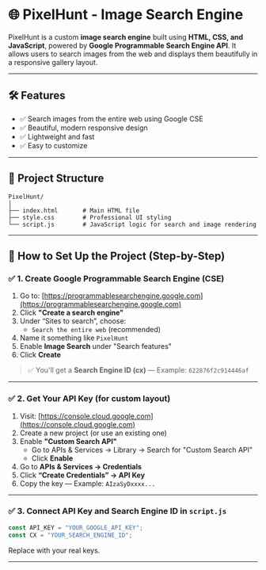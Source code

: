 # 🌐 PixelHunt - Image Search Engine

PixelHunt is a custom **image search engine** built using **HTML, CSS, and JavaScript**, powered by **Google Programmable Search Engine API**. It allows users to search images from the web and displays them beautifully in a responsive gallery layout.

---


## 🛠️ Features

- ✅ Search images from the entire web using Google CSE
- ✅ Beautiful, modern responsive design
- ✅ Lightweight and fast
- ✅ Easy to customize

---
## 📁 Project Structure

```
PixelHunt/
│
├── index.html       # Main HTML file
├── style.css        # Professional UI styling
└── script.js        # JavaScript logic for search and image rendering
```

---

## 🚀 How to Set Up the Project (Step-by-Step)

### ✅ 1. Create Google Programmable Search Engine (CSE)

1. Go to: [https://programmablesearchengine.google.com](https://programmablesearchengine.google.com)
2. Click **"Create a search engine"**
3. Under “Sites to search”, choose:
   - `Search the entire web` (recommended)
4. Name it something like `PixelHunt`
5. Enable **Image Search** under "Search features"
6. Click **Create**

> ✅ You'll get a **Search Engine ID (cx)** — Example: `622876f2c914446af`

---

### ✅ 2. Get Your API Key (for custom layout)

1. Visit: [https://console.cloud.google.com](https://console.cloud.google.com)
2. Create a new project (or use an existing one)
3. Enable **"Custom Search API"**
   - Go to APIs & Services → Library → Search for "Custom Search API"
   - Click **Enable**
4. Go to **APIs & Services → Credentials**
5. Click **“Create Credentials” → API Key**
6. Copy the key — Example: `AIzaSyDxxxx...`

---

### ✅ 3. Connect API Key and Search Engine ID in `script.js`

```js
const API_KEY = "YOUR_GOOGLE_API_KEY";
const CX = "YOUR_SEARCH_ENGINE_ID";
```

Replace with your real keys.

---
